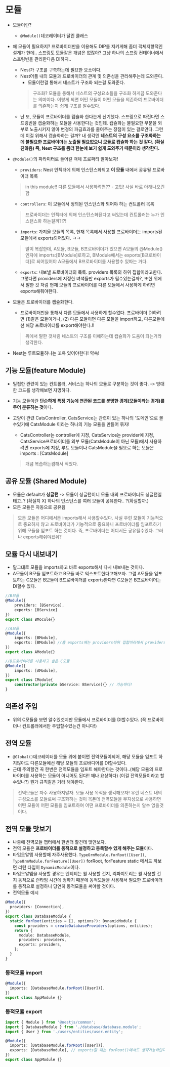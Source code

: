 # 모듈

- 모듈이란?
    - `@Module()`데코레이터가 달린 클래스

- 왜 모듈이 필요하지? 프로바이더만을 이용해도 DIP를 지키게해 좀더 객체지향적인 설계가 한데.. 스프링도 모듈같은 개념은 없잖아? 그냥 하나의 스프링 컨테이너에서 스프링빈을 관리한다음 DI하지..
    - Nest가 구조를 구축하는데 필요한 요소이다.
    - Nest어플 내의 모듈과 프로바이더의 관계 및 의존성을 관리해주는데 도와준다.
        - 모듈이란걸 통해서 네스트가 구조화 되는걸 도와준다.
        > 구조화? 모듈을 통해서 네스트의 구성요소들을 구조화 하게끔 도와준다는 의미이다. 이렇게 되면 어떤 모듈이 어떤 모듈을 의존하여 프로바이더를 의존하는지 쉽게 구조를 알수있다.
    - 난 또, 모듈이 프로바이더를 캡슐화 한다는게 신기했다. 스프링으로 따진다면 스프링빈을 캡슐화하는 모듈을 사용한다는 것인데. 캡슐화는 불필요한 부분을 외부로 노출시키지 않아 변경의 파급효과를 줄여주는 장점이 있는 걸로안다. 그런데 이걸 위해서 캡슐화하는 걸까? 내 생각엔 **네스트의 구성 요소를 구조화하는데 불필요한 프로바이더는 노출될 필요없으니 모듈로 캡슐화 하는 것 같다. (확실친않음) 즉, Nest 구조를 좀더 한눈에 보기 쉽게 도와주기 때문이라 생각한다.**

- `@Module()`의 파라미터로 들어갈 객체 프로퍼티 알아보자!
    - `providers`: Nest 인젝터에 의해 인스턴스화되고 **이 모듈** 내에서 공유될 프로바이더 목록 
    > in this module!! 다른 모듈에서 사용하려면?? - 고민! 사실 바로 아래나오긴함
    - `controllers`: 이 모듈에서 정의된 인스턴스화 되어야 하는 컨트롤러 목록
    > 프로바이더는 인젝터에 의해 인스턴스화된다고 써있는데 컨트롤러는 누가 인스턴스화 하는걸까?!?!
    - `imports`: 가져올 모듈의 목록, 현재 목록에서 사용할 프로바이더는 imports된 모듈에서 exports되어있다. ㅋㅋ
    > 말이 복잡한데, A모듈, B모듈, B프로바이더가 있으면 A모듈의 @Module() 인자에 imports:[BModule]로하고, BModule에서는 exports[B프로바이더]로 되어있어야 A모듈에서 B프로바이더를 사용할수 있따는 거다.
    - `exports`: 내보낼 프로바이더의 목록. providers 목록의 하위 집합이라고한다. 그렇다면 providers에 지정한 녀석들만 exports가 될수있는걸까?, 또한 위에서 말한 것 처럼 현재 모듈의 프로바이더를 다른 모듈에서 사용하게 하려면 exports해줘야한다.

- 모듈은 프로바이더를 캡슐화한다.
    - 프로바이더만을 통해서 다른 모듈에서 사용하게 할수없다. 프로바이더 DI하려면 (1)같은 모듈이거나, (2) 다른 모듈이면 다른 모듈을 import하고, 다른모듈에선 해당 프로바이더를 export해야한다.!!

    > 위에서 말한 것처럼 네스트의 구조를 이해하는데 캡슐화가 도움이 되는거라 생각한다.

- Nest는 루트모듈하나는 꼬옥 있어야한다! 약속!

## 기능 모듈(feature Module)
- 밀접한 관련이 있는 컨트롤러, 서비스는 하나의 모듈로 구분하는 것이 좋다. -> 방대한 코드를 생각해보면 자명하다.
- 기능 모듈이란 **단순하게 특정 기능에 연관된 코드를 분명한 경계(모듈이라는 경계)를 두어 분류하는 것**이다.
- 고양이 관련 CatsController, CatsService는 관련이 있는 하나의 '도메인'으로 볼수있기에 CatsModule 이라는 하나의 기능 모듈을 만들어 묶자!
    - CatsController는 controller에 지정, CatsService는 provider에 지정, CatsService프로바이더를 외부 모듈(CatsModule이 아닌 모듈)에서 사용하려면 exports에 지정, 루트 모듈이나 CatsModule을 필요로 하는 모듈은 imports : [CatsModule] 

    > 개념 복습하는겸해서 적었다.

## 공유 모듈 (Shared Module)
- 모듈은 default가 **싱글턴** -> 모듈이 싱글턴이니 모듈 내의 프로바이더도 싱글턴일테고..? (확실치 X) 하나의 인스턴스를 여러 모듈이 공유한다.. ?(확실할까.)
- 모든 모듈은 자동으로 공유됨

> 모든 모듈은 어디에서든 imports해서 사용할수있다. 사실 우린 모듈이 기능적으로 중요하지 않고 프로바이더가 기능적으로 중요하니 프로바이더를 임포트하기 위해 모듈을 임포트 하는 것이다. 즉, 프로바이더는 어디서든 공유될수있다. 그러나 exports해줘야겠쥐?

## 모듈 다시 내보내기
- 말그대로 모듈을 imports하고 바로 exports해서 다시 내보내는 것이다.
- A모듈이 B모듈 임포트하고 B모듈 바로 익스포트한다고해보자. 그럼 A모듈을 임포트하는 C모듈은 B모듈이 B프로바이더를 exports한다면 C모듈은 B프로바이더는 DI할수 있다.

```typescript
//B모듈
@Module({
    providers: [BService],
    exports: [BService]
})
export class BMocule{}
```

```typescript
//A모듈
@Module({
    imports: [BModule],
    exports: [BModule] //흠 exports에는 providers하위 집합이라해서 providers목록의 녀석들만 올수있는줄알았는데 아니고만!
})
export class AModule{}
```

```typescript
//B프로바이더를 사용하고 싶은 C모듈
@Module({
    imports: [AModule],
})
export class CModule{
    constructor(private bService: BService){} // 가능하다!
}
```

## 의존성 주입
- 위의 C모듈을 보면 알수있겟지만 모듈에서 프로바이더를 DI할수있다. (꼭 프로바이더나 컨트롤러에서만 주입할수있는건 아니다!)

## 전역 모듈
- `@Global()`데코레이터를 모듈 위에 붙이면 전역모듈이되어, 해당 모듈을 임포트 하지않아도 다른모듈에선 해당 모듈의 프로바디어를 DI할수있다.
- 근데 주의할건 꼭 한번은 전역모듈을 임포트 해야한다는 것이다..(해당 모듈의 프로바이더를 사용하는 모듈이 아니어도 된다!! 꽤나 요상하다) (이걸 전역모듈이라고 할수있나?) 뭔가 규칙같은 거라 해야한다.

> 전역모듈은 자주 사용하지말자. 모듈 사용 목적을 생각해보자! 우린 네스트 내의 구성요소를 모듈로써 구조화하는 것이 목푠데 전역모듈을 무지성으로 사용하면 어떤 모듈이 어떤 모듈을 임포트하여 어떤 프로바이더를 의존하는지 알수 없을것이다.

## 전역 모듈 맛보기
- 나중에 전역모듈 챕터에서 한번더 할건데 맛만보자.
- 전역 모듈은 **프로바이더를 동적으로 설정하고 등록할수 있게 해주는 모듈**이다.
- 타입오알엠 사용할때 자주사용했다. `TypeOrmModule.forRoot([User])`, `TypeOrmModule.forFeature([User])` forRoot, forFeature static 메서드 까보면 리턴 타입이 `DynamicModule`이다.
- 타입오알엠을 사용할 경우는 엔티티는 뭘 사용할 건지, 리파지토리는 뭘 사용할 건지 동적으로 런타임 시간에 정하기 때문에 동적모듈을 사용해서 필요한 프로바이더를 동적으로 설정하니 당연히 동적모듈을 써야할 것이다.
- 전역모듈 예시
```typescript
@Module({
  providers: [Connection],
})
export class DatabaseModule {
  static forRoot(entities = [], options?): DynamicModule {
    const providers = createDatabaseProviders(options, entities);
    return {
      module: DatabaseModule,
      providers: providers,
      exports: providers,
    };
  }
}
```

### 동적모듈 import
```typescript
@Module({
  imports: [DatabaseModule.forRoot([User])],
})
export class AppModule {}
```

### 동적모듈 export
```typescript
import { Module } from '@nestjs/common';
import { DatabaseModule } from './database/database.module';
import { User } from './users/entities/user.entity';

@Module({
  imports: [DatabaseModule.forRoot([User])],
  exports: [DatabaseModule], // exports할 때는 forRoot()메서드 생략가능하단다!! 그래서 오늘 업무할때도 TypeOrmModule 만 exports했는데 기능이 동작한게 이거때문이군하!!
})
export class AppModule {}
```